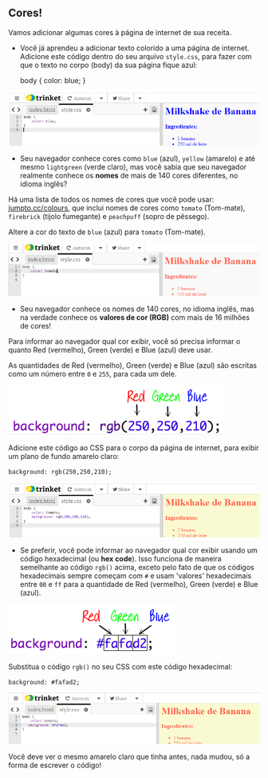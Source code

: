 ## Cores!

Vamos adicionar algumas cores à página de internet de sua receita.

+ Você já aprendeu a adicionar texto colorido a uma página de internet. Adicione este código dentro do seu arquivo `style.css`, para fazer com que o texto no corpo (body) da sua página fique azul:

    body {
        color: blue;
    }
    

![screenshot](images/recipe-blue.png)

+ Seu navegador conhece cores como `blue` (azul), `yellow` (amarelo) e até mesmo `lightgreen` (verde claro), mas você sabia que seu navegador realmente conhece os **nomes** de mais de 140 cores diferentes, no idioma inglês?

Há uma lista de todos os nomes de cores que você pode usar: [jumpto.cc/colours](http://jumpto.cc/colours), que inclui nomes de cores como `tomato` (Tom-mate), `firebrick` (tijolo fumegante) e `peachpuff` (sopro de pêssego).

Altere a cor do texto de `blue` (azul) para `tomato` (Tom-mate).

![screenshot](images/recipe-tomato.png)

+ Seu navegador conhece os nomes de 140 cores, no idioma inglês, mas na verdade conhece os **valores de cor (RGB)** com mais de 16 milhões de cores!

Para informar ao navegador qual cor exibir, você só precisa informar o quanto Red (vermelho), Green (verde) e Blue (azul) deve usar.

As quantidades de Red (vermelho), Green (verde) e Blue (azul) são escritas como um número entre `0` e `255`, para cada um dele.

![screenshot](images/recipe-rgb-img.png)

Adicione este código ao CSS para o corpo da página de internet, para exibir um plano de fundo amarelo claro:

    background: rgb(250,250,210);
    

![screenshot](images/recipe-rgb.png)

+ Se preferir, você pode informar ao navegador qual cor exibir usando um código hexadecimal (ou **hex code**). Isso funciona de maneira semelhante ao código `rgb()` acima, exceto pelo fato de que os códigos hexadecimais sempre começam com `#` e usam 'valores' hexadecimais entre `00` e `ff` para a quantidade de Red (vermelho), Green (verde) e Blue (azul).

![screenshot](images/recipe-hex-img.png)

Substitua o código `rgb()` no seu CSS com este código hexadecimal:

    background: #fafad2;
    

![screenshot](images/recipe-hex.png)

Você deve ver o mesmo amarelo claro que tinha antes, nada mudou, só a forma de escrever o código!